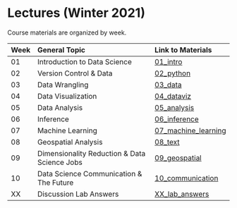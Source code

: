 # Lectures (Winter 2021)

Course materials are organized by week. 

|Week  | General Topic  | Link to Materials   | 
|---|:---|:---|
| 01 | Introduction to Data Science   | [01_intro](https://github.com/COGS108/Lectures-Wi21/tree/master/01_intro)   | 
| 02 | Version Control & Data  | [02_python](https://github.com/COGS108/Lectures-Wi21/tree/master/02_python) |
| 03 | Data Wrangling   | [03_data](https://github.com/COGS108/Lectures-Wi21/tree/master/03_data) |
| 04 | Data Visualization | [04_dataviz](https://github.com/COGS108/Lectures-Wi21/tree/master/04_dataviz)   | 
| 05 | Data Analysis | [05_analysis](https://github.com/COGS108/Lectures-Wi21/tree/master/05_analysis)   |
| 06 | Inference  | [06_inference](https://github.com/COGS108/Lectures-Wi21/tree/master/06_inference)   | 
| 07 | Machine Learning  |  [07_machine_learning](https://github.com/COGS108/Lectures-Wi21/tree/master/07_machine_learning)  | 
| 08 | Geospatial Analysis | [08_text](https://github.com/COGS108/Lectures-Wi21/tree/master/08_text) | 
| 09 | Dimensionality Reduction & Data Science Jobs  | [09_geospatial](https://github.com/COGS108/Lectures-Wi21/tree/master/09_geospatial)  |
| 10 | Data Science Communication & The Future  | [10_communication](https://github.com/COGS108/Lectures-Wi21/tree/master/10_communication)   | 
| XX | Discussion Lab Answers  | [XX_lab_answers](https://github.com/COGS108/Lectures-Wi21/tree/master/XX_lab_answers)   | 
